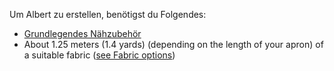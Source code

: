 Um Albert zu erstellen, benötigst du Folgendes:

- [Grundlegendes Nähzubehör](/docs/sewing/basic-sewing-supplies)
- About 1.25 meters (1.4 yards) (depending on the length of your apron) of a suitable fabric ([see Fabric options](/docs/patterns/albert/fabric))
